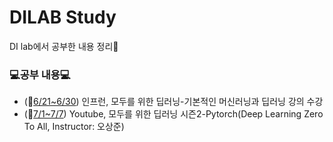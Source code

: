 # DILAB Study
DI lab에서 공부한 내용 정리📖

### 💻공부 내용💻
* (📆[6/21~6/30](./6.21-6.30)) 인프런, 모두를 위한 딥러닝-기본적인 머신러닝과 딥러닝 강의 수강
* (📆[7/1~7/7](./7.1-7.7)) Youtube, 모두를 위한 딥러닝 시즌2-Pytorch(Deep Learning Zero To All, Instructor: 오상준)
